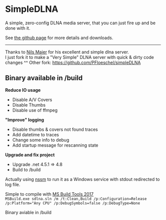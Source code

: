SimpleDLNA
===
A simple, zero-config DLNA media server, that you can just fire up and be done with it.


See [the github page](http://nmaier.github.io/simpleDLNA/) for more details and downloads.

---
Thanks to [Nils Maier](https://github.com/nmaier) for his excellent and simple dlna server.  
I just fork it to make a "Very Simple" DLNA server with quick & dirty code changes ^^
Other fork: https://github.com/PFloeschel/simpleDLNA

## Binary available in /build ##

**Reduce IO usage**

 - Disable A/V Covers
 - Disable Thumbs
 - Disable use of ffmpeg

**"Improve" logging**

 - Disable thumbs & covers not found traces
 - Add datetime to traces
 - Change some info to debug
 - Add startup message for rescanning state

**Upgrade and fix project**
    
- Upgrade .net 4.5.1 => 4.8
- Build to /build

Actually using [nssm](https://nssm.cc/) to run it as a Windows service with stdout redirected to log file.

Simple to compile with [MS Build Tools 2017](https://www.visualstudio.com/fr/downloads/)  
``MSBuild.exe sdlna.sln /m /t:Clean,Build /p:Configuration=Release /p:Platform="Any CPU" /p:DebugSymbols=false /p:DebugType=None``

Binary aviable in /build